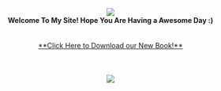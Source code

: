 <div align="center"><img src="img/Great_vibes_publishing-transparent_500.png" /><br /><b> Welcome To My Site! Hope You Are Having a Awesome Day :)</b><br /><br /><br />
  <a href="book">**Click Here to Download our New Book!**</a></div> <br/>
<br /><div align="center"><br /><img src="img/3DJPEG5x4.jpg/3D-JPEG" /><br /><br /><br /><br />
